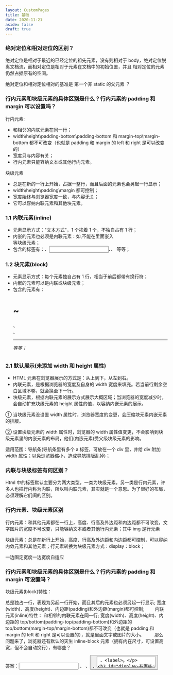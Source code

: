```yaml
---
layout: CustomPages
title: 基础
date: 2020-11-21
aside: false
draft: true
---
```


### 绝对定位和相对定位的区别？

绝对定位是相对于最近的已经定位的祖先元素，没有则相对于 body，绝对定位脱离文档流，而相对定位是相对于元素在文档中的初始位置，并且
相对定位的元素仍然占据原有的空间。

绝对定位和相对定位相对的基准是 第一个非 static 的父元素 ？

### 行内元素和块级元素的具体区别是什么？行内元素的 padding 和 margin 可以设置吗？

行内元素:

- 和相邻的内联元素在同一行；
- width\height\padding-bottom\padding-bottom 和 margin-top\margin-bottom 都不可改变（也就是 padding 和 margin 的 left 和 right 是可以改变的）
- 宽度只与内容有关；
- 行内元素只能容纳文本或其他行内元素。

块级元素

- 总是在新的一行上开始，占据一整行，而且后面的元素也会另起一行显示；
- width\height\padding\margin 都可控制；
- 宽度始终与浏览器宽度一致，与内容无关；
- 它可以容纳内联元素和其他块元素。

### 1.1 内联元素(inline)

- 元素显示方式："文本方式"，1 个挨着 1 个，不独自占有 1 行；
- 内嵌的元素也必须是内联元素：如<a></a>,不能在里面嵌入<div></div>等块级元素；
- 包含的标签有：<a>、<input>、<label>、<img> 等等；

### 1.2 块元素(block)

- 元素显示方式：每个元素独自占有 1 行，相当于前后都带有换行符；
- 内嵌的元素可以是内联或块级元素；
- 包含的元素有：<h1>~<h6>、<div>、<hr>等等；

### 2.1 默认展示(未添加 width 和 height 属性)

- HTML 元素在浏览器展示的方式是：从上到下，从左到右。
- 内联元素，是根据浏览器的宽度及自身的 width 宽度来填充。若当前行剩余空白区域不够，就会换至下一行。
- 块级元素，根据内联元素的展示方式展示大概区域；当浏览器的宽度减少时，会自动扩充块级元素的 height 属性的值，以容纳内嵌元素的展示。

① 当块级元素没设置 width 属性时，浏览器宽度的变更，会压缩块元素内嵌元素的排版。

② 设置块级元素的 width 属性时，浏览器的 width 属性值变更，不会影响到块级元素里的内嵌元素的布局，他们(内嵌元素)受父级块级元素的影响。

适用范围：导航条(导航条里有多个 a 标签，可放在一个 div 里，并给 div 附加 width 属性；以免浏览器缩小，造成导航排版乱掉)；

### 内联与块级标签有何区别？

Html 中的标签默认主要分为两大类型，一类为块级元素，另一类是行内元素，许多人也把行内称为内联，所以叫内联元素，其实就是一个意思。为了很好的布局，必须理解它们间的区别。

### 行内元素、块级元素区别

行内元素：和其他元素都在一行上，高度、行高及外边距和内边距都不可改变，文字图片的宽度不可改变，只能容纳文本或者其他行内元素；其中 img 是行元素

块级元素：总是在新行上开始，高度、行高及外边距和内边距都可控制，可以容纳内敛元素和其他元素；行元素转换为块级元素方式：display：block；

一边固定宽度一边宽度自适应

### 行内元素和块级元素的具体区别是什么？行内元素的 padding 和 margin 可设置吗？

块级元素(block)特性：

总是独占一行，表现为另起一行开始，而且其后的元素也必须另起一行显示;
宽度(width)、高度(height)、内边距(padding)和外边距(margin)都可控制;
　　内联元素(inline)特性：
和相邻的内联元素在同一行;
宽度(width)、高度(height)、内边距的 top/bottom(padding-top/padding-bottom)和外边距的 top/bottom(margin-top/margin-bottom)都不可改变（也就是 padding 和 margin 的 left 和 right 是可以设置的），就是里面文字或图片的大小。
　　那么问题来了，浏览器还有默认的天生 inline-block 元素（拥有内在尺寸，可设置高宽，但不会自动换行），有哪些？

答案：<input> 、<img> 、<button> 、<textarea> 、<label>。

### display 有哪些值？说明他们的作用。

- block 块类型。默认宽度为父元素宽度，可设置宽高，换行显示。此元素将显示为块级元素，此元素前后会带有换行符。
- none 缺省值。象行内元素类型一样显示。此元素不会被显示。
- inline 行内元素类型。默认宽度为内容宽度，不可设置宽高，同行显示。默认。此元素会被显示为内联元素，元素前后没有换行符。
- inline-block 默认宽度为内容宽度，可以设置宽高，同行显示。行内块元素。（CSS2.1 新增的值）
- list-item 象块类型元素一样显示，并添加样式列表标记。
- table 此元素会作为块级表格来显示。
- inherit 规定应该从父元素继承 display 属性的值

默认值：inline

- none： 隐藏对象。与 visibility 属性的 hidden 值不同，其不为被隐藏的对象保留其物理空间
- inline： 指定对象为内联元素。
- block： 指定对象为块元素。
- list-item： 指定对象为列表项目。
- inline-block： 指定对象为内联块元素。（CSS2）
- table： 指定对象作为块元素级的表格。类同于 html 标签<table>（CSS2）
- inline-table： 指定对象作为内联元素级的表格。类同于 html 标签<table>（CSS2）
- table-caption： 指定对象作为表格标题。类同于 html 标签<caption>（CSS2）
- table-cell： 指定对象作为表格单元格。类同于 html 标签<td>（CSS2）
- table-row： 指定对象作为表格行。类同于 html 标签<tr>（CSS2）
- table-row-group： 指定对象作为表格行组。类同于 html 标签<tbody>（CSS2）
- table-column： 指定对象作为表格列。类同于 html 标签<col>（CSS2）
- table-column-group： 指定对象作为表格列组显示。类同于 html 标签<colgroup>（CSS2）
- table-header-group： 指定对象作为表格标题组。类同于 html 标签<thead>（CSS2）
- table-footer-group： 指定对象作为表格脚注组。类同于 html 标签<tfoot>（CSS2）
- run-in： 根据上下文决定对象是内联对象还是块级对象。（CSS3）
- box： 将对象作为弹性伸缩盒显示。（伸缩盒最老版本）（CSS3）
- inline-box： 将对象作为内联块级弹性伸缩盒显示。（伸缩盒最老版本）（CSS3）
- flexbox： 将对象作为弹性伸缩盒显示。（伸缩盒过渡版本）（CSS3）
- inline-flexbox： 将对象作为内联块级弹性伸缩盒显示。（伸缩盒过渡版本）（CSS3）
- flex： 将对象作为弹性伸缩盒显示。（伸缩盒最新版本）（CSS3）
- inline-flex： 将对象作为内联块级弹性伸缩盒显示。（伸缩盒最新版本）（CSS3）

### 如何确定一个元素的包含块(containing block)

1. 根元素的包含块叫做初始包含块，在连续媒体中他的尺寸与 viewport 相同并且 anchored at the canvas origin；对于 paged media，它的尺寸等于 page area。初始包含块的 direction 属性与根元素相同。
2. position 为 relative 或者 static 的元素，它的包含块由最近的块级（display 为 block,list-item, table）祖先元素的内容框组成
3. 如果元素 position 为 fixed。对于连续媒体，它的包含块为 viewport；对于 paged media，包含块为 page area
4. 如果元素 position 为 absolute，它的包含块由祖先元素中最近一个 position 为 relative,absolute 或者 fixed 的元素产生，规则如下：
5. 如果祖先元素为行内元素，the containing block is the bounding box around the padding boxes of the first and the last inline boxes generated for that element.

- 其他情况下包含块由祖先节点的 padding edge 组成
- 如果找不到定位的祖先元素，包含块为初始包含块

### block，inline 和 inline-block 细节对比？

首先：CSS 规范规定，每个元素都有 display 属性，确定该元素的类型，每个元素都有默认的 display 值，如 div 的 display 默认值为“block”，则为“块级”元素；span 默认 display 属性值为“inline”，是“行内”元素。

- 行内元素有：a b span img input select strong（强调的语气）
- 块级元素有：div ul ol li dl dt dd h1 h2 h3 h4…p

#### display:block

1. block 元素会独占一行，多个 block 元素会各自新起一行。默认情况下，block 元素宽度自动填满其父元素宽度。
1. block 元素可以设置 width,height 属性。块级元素即使设置了宽度,仍然是独占一行。
1. block 元素可以设置 margin 和 padding 属性。

#### display:inline

1. inline 元素不会独占一行，多个相邻的行内元素会排列在同一行里，直到一行排列不下，才会新换一行，其宽度随元素的内容而变化。
1. inline 元素设置 width,height 属性无效。
1. inline 元素的 margin 和 padding 属性，水平方向的 padding-left, padding-right, margin-left, margin-right 都产生边距效果；但竖直方向的 padding-top, padding-bottom, margin-top, margin-bottom 不会产生边距效果。

#### display:inline-block

1. 简单来说就是将对象呈现为 inline 对象，但是对象的内容作为 block 对象呈现。之后的内联对象会被排列在同一行内。比如我们可以给一个 link（a 元素）inline-block 属性值，使其既具有 block 的宽度高度特性又具有 inline 的同行特性。

补充说明

1. 一般我们会用 display:block，display:inline 或者 display:inline-block 来调整元素的布局级别，其实 display 的参数远远不止这三种，仅仅是比较常用而已。
1. IE（低版本 IE）本来是不支持 inline-block 的，所以在 IE 中对内联元素使用 display:inline-block，理论上 IE 是不识别的，但使用 display:inline-block 在 IE 下会触发 layout，从而使内联元素拥有了 display:inline-block 属性的表象。

### `inline`和`inline-block`有什么区别？

我把`block`也加入其中，为了获得更好的比较。

|                                 | `block`                                                     | `inline-block`                             | `inline`                                                                                                           |
| ------------------------------- | ----------------------------------------------------------- | ------------------------------------------ | ------------------------------------------------------------------------------------------------------------------ |
| 大小                            | 填充其父容器的宽度。                                        | 取决于内容。                               | 取决于内容。                                                                                                       |
| 定位                            | 从新的一行开始，并且不允许旁边有 HTML 元素（除非是`float`） | 与其他内容一起流动，并允许旁边有其他元素。 | 与其他内容一起流动，并允许旁边有其他元素。                                                                         |
| 能否设置`width`和`height`       | 能                                                          | 能                                         | 不能。 设置会被忽略。                                                                                              |
| 可以使用`vertical-align`对齐    | 不可以                                                      | 可以                                       | 可以                                                                                                               |
| 边距（margin）和填充（padding） | 各个方向都存在                                              | 各个方向都存在                             | 只有水平方向存在。垂直方向会被忽略。 尽管`border`和`padding`在`content`周围，但垂直方向上的空间取决于'line-height' |
| 浮动（float）                   | -                                                           | -                                          | 就像一个`block`元素，可以设置垂直边距和填充。                                                                      |

### `display: block;`和`display: inline;`的区别

`block`元素特点：

1.处于常规流中时，如果`width`没有设置，会自动填充满父容器 2.可以应用`margin/padding` 3.在没有设置高度的情况下会扩展高度以包含常规流中的子元素 4.处于常规流中时布局时在前后元素位置之间（独占一个水平空间） 5.忽略`vertical-align`

`inline`元素特点

1.水平方向上根据`direction`依次布局 2.不会在元素前后进行换行 3.受`white-space`控制 4.`margin/padding`在竖直方向上无效，水平方向上有效 5.`width/height`属性对非替换行内元素无效，宽度由元素内容决定 6.非替换行内元素的行框高由`line-height`确定，替换行内元素的行框高由`height`,`margin`,`padding`,`border`决定 6.浮动或绝对定位时会转换为`block` 7.`vertical-align`属性生效

### 请解释 relative、fixed、absolute 和 static 元素的区别

1. static（静态定位）：默认值。没有定位，元素出现在正常的流中（忽略 top, bottom, left, right 或者 z-index 声明）。

2. relative（相对定位）：生成相对定位的元素，通过 top,bottom,left,right 的设置相对于其正常（原先本身）位置进行定位。可通过 z-index 进行层次分级。

3. absolute（绝对定位）：生成绝对定位的元素，相对于 static 定位以外的第一个父元素进行定位。元素的位置通过 "left", "top", "right" 以及 "bottom" 属性进行规定。可通过 z-index 进行层次分级。

4. fixed（固定定位）：生成绝对定位的元素，相对于浏览器窗口进行定位。元素的位置通过 "left", "top", "right" 以及 "bottom" 属性进行规定。可通过 z-index 进行层次分级。

### 去除 inline-block 元素间间距的方法

两个并列的 inline-block 中间会有一条裂缝，这个的原因是两个标签之间有空格，浏览器把这些空格当成文字中空格，所以这两个块中间多少有间隙。

- 移除空格
- 使用 margin 负值
- 使用 font-size:0
- letter-spacing
- word-spacing

### 请问为何要使用 transform 而非 absolute positioning，或反之的理由？为什么？

- 使用 transform 或 position 实现动画效果时是有很大差别。
- 使用 transform 时，可以让 GPU 参与运算，动画的 FPS 更高。
- 使用 position 时，最小的动画变化的单位是 1px，而使用 transform 参与时，可以做到更小（动画效果更加平滑）
- 功能都一样。但是 translate 不会引起浏览器的重绘和重排，这就相当 nice 了。

反之

- transform 改变 fixed 子元素的定位对象
- transform 改变元素层叠顺序
  [transform 的副作用](http://imweb.io/topic/5a23e1f1a192c3b460fce26e)

### display,float,position 的关系

1. 如果`display`为 none，那么 position 和 float 都不起作用，这种情况下元素不产生框
2. 否则，如果 position 值为 absolute 或者 fixed，框就是绝对定位的，float 的计算值为 none，display 根据下面的表格进行调整。
3. 否则，如果 float 不是 none，框是浮动的，display 根据下表进行调整
4. 否则，如果元素是根元素，display 根据下表进行调整
5. 其他情况下 display 的值为指定值
   总结起来：**绝对定位、浮动、根元素都需要调整`display`**
   ![display转换规则](img/display-adjust.png)

### absolute 的 containing block 计算方式跟正常流有什么不同？

无论属于哪种，都要先找到其祖先元素中最近的 position 值不为 static 的元素，然后再判断：

1. 若此元素为 inline 元素，则 containing block 为能够包含这个元素生成的第一个和最后一个 inline box 的 padding box (除 margin, border 外的区域) 的最小矩形；
2. 否则,则由这个祖先元素的 padding box 构成。

如果都找不到，则为 initial containing block。

补充：

1. static(默认的)/relative：简单说就是它的父元素的内容框（即去掉 padding 的部分）
2. absolute: 向上找最近的定位为 absolute/relative 的元素
3. fixed: 它的 containing block 一律为根元素(html/body)

### display:inline-block 什么时候会显示间隙？

1. 有空格时候会有间隙 解决：移除空格
2. margin 正值的时候 解决：margin 使用负值
3. 使用 font-size 时候 解决：font-size:0、letter-spacing、word-spacing

- 相邻的 inline-block 元素之间有换行或空格分隔的情况下会产生间距
- 非 inline-block 水平元素设置为 inline-block 也会有水平间距
- 可以借助 vertical-align:top; 消除垂直间隙
- 可以在父级加 font-size：0; 在子元素里设置需要的字体大小，消除垂直间隙
- 把 li 标签写到同一行可以消除垂直间隙，但代码可读性差
